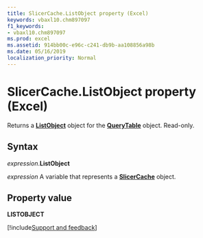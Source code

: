 ```yaml
---
title: SlicerCache.ListObject property (Excel)
keywords: vbaxl10.chm897097
f1_keywords:
- vbaxl10.chm897097
ms.prod: excel
ms.assetid: 914bb00c-e96c-c241-db9b-aa108856a98b
ms.date: 05/16/2019
localization_priority: Normal
---
```



# SlicerCache.ListObject property (Excel)

Returns a **[ListObject](excel.listobject.md)** object for the **[QueryTable](Excel.QueryTable.md)** object. Read-only.


## Syntax

_expression_.**ListObject**

_expression_ A variable that represents a **[SlicerCache](Excel.SlicerCache.md)** object.


## Property value

**LISTOBJECT**




[!include[Support and feedback](~/includes/feedback-boilerplate.md)]